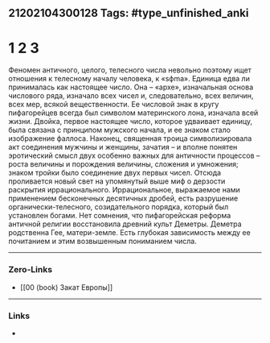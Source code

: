 21202104300128
Tags: #type_unfinished_anki 
---
# 1 2 3

Феномен античного, целого, телесного числа невольно поэтому ищет отношения к телесному началу человека, к «sфma». Единица едва ли принималась как настоящее число. Она – «архе», изначальная основа числового ряда, изначало всех чисел и, следовательно, всех величин, всех мер, всякой вещественности. Ее числовой знак в кругу пифагорейцев всегда был символом материнского лона, изначала всей жизни. Двойка, первое настоящее число, которое удваивает единицу, была связана с принципом мужского начала, и ее знаком стало изображение фаллоса. Наконец, священная троица символизировала акт соединения мужчины и женщины, зачатия – и вполне понятен эротический смысл двух особенно важных для античности процессов – роста величины и порождения величины, сложения и умножения; знаком тройки было соединение двух первых чисел. Отсюда проливается новый свет на упомянутый выше миф о дерзости раскрытия иррационального. Иррациональное, выражаемое нами применением бесконечных десятичных дробей, есть разрушение органически-телесного, созидательного порядка, который был установлен богами. Нет сомнения, что пифагорейская реформа античной религии восстановила древний культ Деметры. Деметра родственна Гее, матери-земле. Есть глубокая зависимость между ее почитанием и этим возвышенным пониманием числа.

---
### Zero-Links
- [[00 (book) Закат Европы]]
---
### Links
-